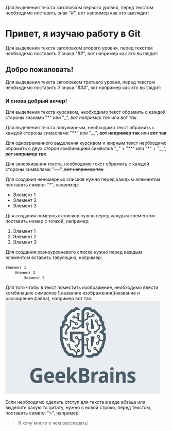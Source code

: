 Для выделения текста заголовком первого уровня, перед текстом необходимо поставить знак "#", вот например как это выглядит: 
# Привет, я изучаю работу в Git 
Для выделения текста заголовком второго уровня, перед текстом необходимо поставить 2 знака "##", вот например как это выглядит: 
## Добро пожаловать!
Для выдедения текста заголовком третьего уровня, перед текстом необходимо поставить 3 знака "###", вот например как это выглядит: 
### И снова добрый вечер!

Для выделения текста курсивом, необходимо текст обрамить с каждой стороны знаками "*" или "_", *вот например так* или _вот так_.

Для выделения текста полужирным, необходимо текст обрамить с каждой стороны символами "**" или "__", **вот например так** или __вот так__

Для одновременного выделения курсивом и жирным текст необходимо обрамить с двух сторон комбинацией символов "_" + "**" или "*" + "__", __*вот например так*__.

Для зачеркивания текста, необходимо текст обрамить с каждой стороны символами "~~", ~~вот например так~~.

Для создания неномерных списков нужно перед каждым элементом поставить символ "*", например:
* Элемент 1
* Элемент 2
* Элемент 3

Для создания номерных списков нужно перед каждым элементом поставить номер с точкой, например:
1. Элемент 1
2. Элемент 2
3. Элемент 3

Для создания разноуровневого списка нужно перед каждым элементом вставить табуляцию, например:
    
    Элемент 1
        Элемент 2
            Элемент 3

Для того чтобы в текст поместить изображение, необходимо ввести комбинацию символов ![название изображения](название и расширение файла), например вот так:
![Welcome to GeekBrains!](geekbrains.png)

Если необходимо сделать отступ для текста в виде абзаца или выделить какую то цитату, нужно с новой строки, перед текстом, поставить символ ">", например:
> Я хочу много о чем рассказать!
